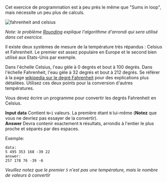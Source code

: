 <!-- #Fahrenheit to Celsius -->
Cet exercice de programmation est à peu près le même que "Sums in loop", mais nécessite un peu plus de calculs.

<div class="text-center">
	<img alt="fahrenheit and celsius" src="https://codeabbey.github.io/data/fahrenheit_celsius.png"/>
</div>

*Note: le problème [Rounding](./rounding) explique l'algorithme d'arrondi qui sera utilisé dans cet exercice.*

Il existe deux systèmes de mesure de la température très répandus : Celsius et Fahrenheit.
Le premier est assez populaire en Europe et le second bien utilisé aux Etats-Unis par exemple.

Dans l'échelle Celsius, l'eau gèle à 0 degrés et bout à 100 degrés.
Dans l'échelle Fahrenheit, l'eau gèle à 32 degrés et bout à 212 degrés.
Se référer à la page [wikipedia sur le degré Fahrenheit][wiki] pour des explications plus détailées.
Utilisez ces deux points pour la conversion d'autres températures. 

[wiki]: http://fr.wikipedia.org/wiki/Degr%C3%A9_Fahrenheit

Vous devez écrire un programme pour convertir les degrés Fahrenheit en Celsius.

**Input data** Contient `N+1` valeurs. La première étant `N` lui-même (**Notez** que vous ne devriez pas essayer de la convertir).  
**Answer** Devra contenir exactement `N` résultats, arrondis à l'entier le plus proche et séparés par des espaces.

Exemple:

    data:
    5 495 353 168 -39 22
    answer:
    257 178 76 -39 -6

*Veuillez notez que le premier `5` n'est pas une température, mais le nombre de valeurs à convertir*